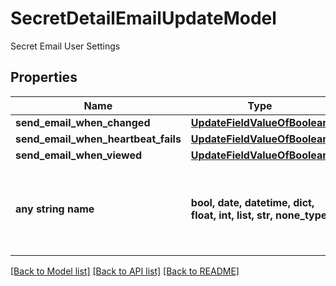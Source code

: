 # SecretDetailEmailUpdateModel

Secret Email User Settings

## Properties
Name | Type | Description | Notes
------------ | ------------- | ------------- | -------------
**send_email_when_changed** | [**UpdateFieldValueOfBoolean**](UpdateFieldValueOfBoolean.md) |  | [optional] 
**send_email_when_heartbeat_fails** | [**UpdateFieldValueOfBoolean**](UpdateFieldValueOfBoolean.md) |  | [optional] 
**send_email_when_viewed** | [**UpdateFieldValueOfBoolean**](UpdateFieldValueOfBoolean.md) |  | [optional] 
**any string name** | **bool, date, datetime, dict, float, int, list, str, none_type** | any string name can be used but the value must be the correct type | [optional]

[[Back to Model list]](../README.md#documentation-for-models) [[Back to API list]](../README.md#documentation-for-api-endpoints) [[Back to README]](../README.md)


